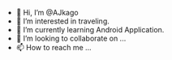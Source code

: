 - 👋 Hi, I’m @AJkago
- 👀 I’m interested in traveling.
- 🌱 I’m currently learning Android Application.
- 💞️ I’m looking to collaborate on ...
- 📫 How to reach me ...

<!---
AJkago/AJkago is a ✨ special ✨ repository because its `README.md` (this file) appears on your GitHub profile.
You can click the Preview link to take a look at your changes.
--->
